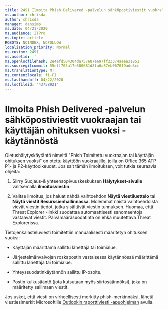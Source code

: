 ```yaml
---
title: 2491 Ilmoita Phish Delivered -palvelun sähköpostiviestit vuokralaisen tai käyttäjän ohituskäytännön vuoksi
ms.author: chrisda
author: chrisda
manager: dansimp
ms.date: 04/21/2020
ms.audience: ITPro
ms.topic: article
ROBOTS: NOINDEX, NOFOLLOW
localization_priority: Normal
ms.custom: 2491
ms.assetid: ''
ms.openlocfilehash: 2e4efd504304da757687e697ff23374aeea31851
ms.sourcegitcommit: 55eff703a17e500681d8fa6a87eb067019ade3cc
ms.translationtype: MT
ms.contentlocale: fi-FI
ms.lasthandoff: 04/22/2020
ms.locfileid: "43758921"
---
```

# <a name="alert-email-messages-from-the-phish-delivered-due-to-tenant-or-user-override-policy"></a>Ilmoita Phish Delivered -palvelun sähköpostiviestit vuokraajan tai käyttäjän ohituksen vuoksi -käytännöstä

Oletushälytyskäytäntö nimeltä "Phish Toimitettu vuokraajan tai käyttäjän ohituksen vuoksi" on otettu käyttöön vuokraajille, joilla on Office 365 ATP P1- ja P2-käyttöoikeudet. Jos sait tämän ilmoituksen, voit tutkia seuraavia ohjeita:

1. Siirry Suojaus-& yhteensopivuuskeskuksen **Hälytykset-sivulle** valitsemalla **ilmoitusviestin.**

2. Valitse ilmoitus, jos haluat nähdä vaihtoehdon **Näytä viestiluettelo** tai **Näytä viestit Resurssienhallinnassa**. Molemmat näistä vaihtoehdoista vievät viestin tiedot, jotka sisältävät viestin tunnuksen. Huomaa, että Threat Explorer -linkki suodattaa automaattisesti sanomaehtoja vastaavat viestit. Päivämääräsuodatinta on ehkä muutettava Threat Explorerissa.

Tietojenkalasteluviesti toimitettiin manuaalisesti määritetyn ohituksen vuoksi:

- Käyttäjän määrittämä sallittu lähettäjä tai toimialue.

- Järjestelmänvalvojan roskapostin vastaisessa käytännössä määrittämä sallittu lähettäjä tai toimialue.

- Yhteyssuodatinkäytännön sallittu IP-osoite.

- Postin kulkusääntö (jota kutsutaan myös siirtosäännöksi), joka on määritetty sallimaan viestit.

Jos uskot, että viesti on virheellisesti merkitty phish-merkinnäksi, lähetä viestiesimerkit Microsoftille [Outlookin raporttiviesti -apuohjelman](https://support.office.com/article/b5caa9f1-cdf3-4443-af8c-ff724ea719d2) avulla.

